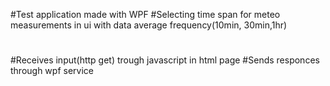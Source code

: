 #Test application made with WPF
#Selecting time span for meteo measurements in ui with data average frequency(10min, 30min,1hr) 
#
#Receives input(http get) trough javascript in html page
#Sends responces through wpf service
